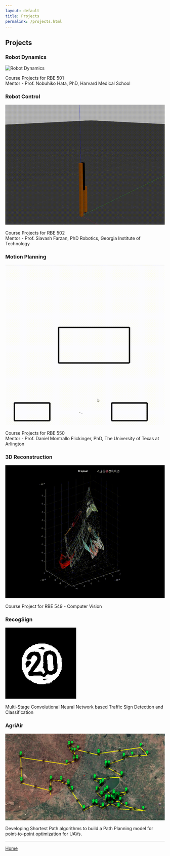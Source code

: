 ```yaml
---
layout: default
title: Projects
permalink: /projects.html
---
```


## Projects

### Robot Dynamics
<img src="/aadiv.github.io/assets/img/dynamics.jpg" style="height: 200; width: auto;" alt="Robot Dynamics">  


Course Projects for RBE 501  
Mentor - Prof.  Nobuhiko Hata, PhD, Harvard Medical School


### Robot Control
<img src="../assets/img/control.gif" style="height: 200; width: auto;" alt="Robot Control">  

Course Projects for RBE 502  
Mentor - Prof. Siavash Farzan, PhD Robotics, Georgia Institute of Technology


### Motion Planning
<img src="../assets/img/motion.gif" style="height: 200; width: auto;" alt="Motion Planning">

Course Projects for RBE 550  
Mentor - Prof. Daniel Montrallo Flickinger, PhD, The University of Texas at Arlington

### 3D Reconstruction
<img src="../assets/img/reconstruct.gif" style="height: 200; width: auto;" alt="Robot Dynamics">  

Course Project for RBE 549 - Computer Vision


### RecogSign
<img src="../assets/img/recogsign.png" style="height: 200; width: auto;" alt="RecogSign">  

Multi-Stage Convolutional Neural Network based Traffic Sign Detection and Classification 


### AgriAir
<img src="../assets/img/agriair.png" style="height: 200; width: auto;" alt="RecogSign">  

Developing Shortest Path algorithms to build a Path Planning model for point-to-point optimization for UAVs.


***
[Home](./index.html)
